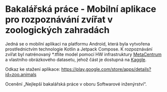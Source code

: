 # Bakalářská práce - Mobilní aplikace pro rozpoznávání zvířat v zoologických zahradách

Jedná se o mobilní aplikaci na platformu Android, která byla vytvořena prostřednictvím technologie Kotlin a Jetpack Compose. 
K rozpoznávání zvířat byl natrénovaný *.tflite model pomocí HW infrastruktury [MetaCentrum](https://metavo.metacentrum.cz/) a vlastního obrázkového datasetu, jehož část je dostupná na [Kaggle](https://www.kaggle.com/datasets/jirkadaberger/zoo-animals).

Odkaz ke stažení aplikace: https://play.google.com/store/apps/details?id=zoo.animals

Ocenění „Nejlepší bakalářská práce v oboru Softwarové inženýrství“.
